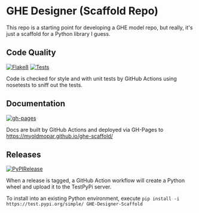 # GHE Designer (Scaffold Repo)

This repo is a starting point for developing a GHE model repo, but really, it's just a scaffold for a Python library I guess.

## Code Quality

[![Flake8](https://github.com/Myoldmopar/ghe-scaffold/actions/workflows/flake8.yml/badge.svg)](https://github.com/Myoldmopar/ghe-scaffold/actions/workflows/flake8.yml)
[![Tests](https://github.com/Myoldmopar/ghe-scaffold/actions/workflows/test.yml/badge.svg)](https://github.com/Myoldmopar/ghe-scaffold/actions/workflows/test.yml)

Code is checked for style and with unit tests by GitHub Actions using nosetests to sniff out the tests.

## Documentation

[![gh-pages](https://github.com/Myoldmopar/ghe-scaffold/actions/workflows/pages/pages-build-deployment/badge.svg?branch=gh-pages)](https://github.com/Myoldmopar/ghe-scaffold/actions/workflows/pages/pages-build-deployment)

Docs are built by GitHub Actions and deployed via GH-Pages to https://myoldmopar.github.io/ghe-scaffold/

## Releases

[![PyPIRelease](https://github.com/Myoldmopar/ghe-scaffold/actions/workflows/release.yml/badge.svg)](https://github.com/Myoldmopar/ghe-scaffold/actions/workflows/release.yml)

When a release is tagged, a GitHub Action workflow will create a Python wheel and upload it to the TestPyPi server.

To install into an existing Python environment, execute `pip install -i https://test.pypi.org/simple/ GHE-Designer-Scaffold`
